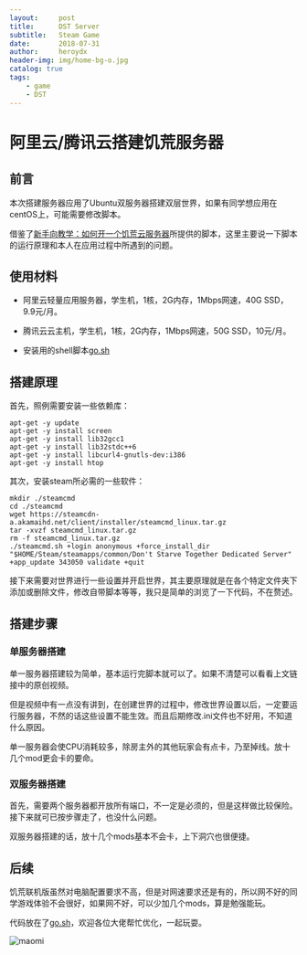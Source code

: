 ```yaml
---
layout:     post
title:      DST Server
subtitle:   Steam Game
date:       2018-07-31
author:     heroydx
header-img: img/home-bg-o.jpg
catalog: true
tags:
    - game
    - DST
---
```

# 阿里云/腾讯云搭建饥荒服务器 

## 前言

本次搭建服务器应用了Ubuntu双服务器搭建双层世界，如果有同学想应用在centOS上，可能需要修改脚本。

借鉴了[新手向教学：如何开一个饥荒云服务器](https://www.bilibili.com/video/av18548448/?p=2)所提供的脚本，这里主要说一下脚本的运行原理和本人在应用过程中所遇到的问题。

## 使用材料

- 阿里云轻量应用服务器，学生机，1核，2G内存，1Mbps网速，40G SSD，9.9元/月。 

- 腾讯云云主机，学生机，1核，2G内存，1Mbps网速，50G SSD，10元/月。

- 安装用的shell脚本[go.sh](https://github.com/heroydx/for_download/tree/master)

## 搭建原理

首先，照例需要安装一些依赖库：

    apt-get -y update
    apt-get -y install screen
    apt-get -y install lib32gcc1
	apt-get -y install lib32stdc++6
	apt-get -y install libcurl4-gnutls-dev:i386
	apt-get -y install htop

其次，安装steam所必需的一些软件：

    mkdir ./steamcmd
	cd ./steamcmd
	wget https://steamcdn-a.akamaihd.net/client/installer/steamcmd_linux.tar.gz
	tar -xvzf steamcmd_linux.tar.gz
	rm -f steamcmd_linux.tar.gz
	./steamcmd.sh +login anonymous +force_install_dir "$HOME/Steam/steamapps/common/Don't Starve Together Dedicated Server" +app_update 343050 validate +quit

接下来需要对世界进行一些设置并开启世界，其主要原理就是在各个特定文件夹下添加或删除文件，修改自带脚本等等，我只是简单的浏览了一下代码，不在赘述。

## 搭建步骤

### 单服务器搭建

单一服务器搭建较为简单，基本运行完脚本就可以了。如果不清楚可以看看上文链接中的原创视频。

但是视频中有一点没有讲到，在创建世界的过程中，修改世界设置以后，一定要运行服务器，不然的话这些设置不能生效。而且后期修改.ini文件也不好用，不知道什么原因。

单一服务器会使CPU消耗较多，除房主外的其他玩家会有点卡，乃至掉线。放十几个mod更会卡的要命。

### 双服务器搭建

首先，需要两个服务器都开放所有端口，不一定是必须的，但是这样做比较保险。接下来就可已按步骤走了，也没什么问题。

双服务器搭建的话，放十几个mods基本不会卡，上下洞穴也很便捷。

## 后续

饥荒联机版虽然对电脑配置要求不高，但是对网速要求还是有的，所以网不好的同学游戏体验不会很好，如果网不好，可以少加几个mods，算是勉强能玩。

代码放在了[go.sh](https://github.com/heroydx/for_download/tree/master)，欢迎各位大佬帮忙优化，一起玩耍。

![maomi](https://wx3.sinaimg.cn/large/ce874b12ly1g3x01dt6vjj20sg0lcgw5.jpg)
